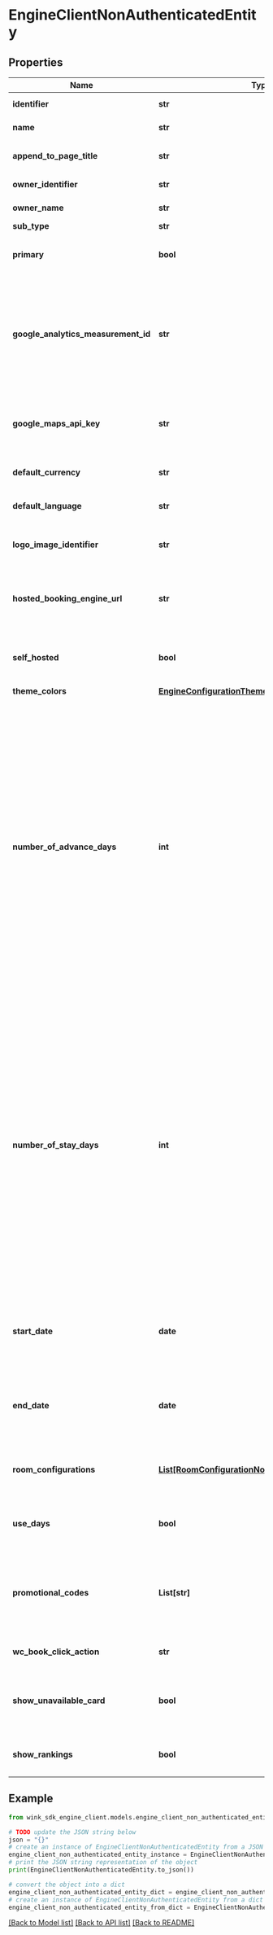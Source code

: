 # EngineClientNonAuthenticatedEntity


## Properties

Name | Type | Description | Notes
------------ | ------------- | ------------- | -------------
**identifier** | **str** | Unique engine configuration identifier | [optional] 
**name** | **str** | Engine configuration name | 
**append_to_page_title** | **str** | Whether to append text to the existing booking engine page title. | [optional] 
**owner_identifier** | **str** | Engine configuration record creator identifier | [optional] 
**owner_name** | **str** | Name of company owner. | [optional] 
**sub_type** | **str** | Sales channel sub-type. | [optional] 
**primary** | **bool** | Indicates whether this configuration is primary. A primary configuration cannot be removed. | [optional] [default to False]
**google_analytics_measurement_id** | **str** | If you want to track analytics with Google Analytics and GTM for your self-hosted booking engine, you need to import our [GTM profile](https://www.dropbox.com/s/o6rwluclvsgydma/gtm-template-2020-2.json?dl&#x3D;0) into your GTM container and link it with your Google Analytics account. [More about that here](https://bearchoke.atlassian.net/wiki/spaces/TC/pages/2941648897/Linking+your+Google+Tag+Manager+account)  | [optional] 
**google_maps_api_key** | **str** | If you want your users to see Google Maps in your hosted booking engine, go to [Google Maps](https://console.developers.google.com/projectselector2/apis/credentials?supportedpurview&#x3D;project) and create an API key for your site. | [optional] 
**default_currency** | **str** | Control which currency your users see prices in initially. | [optional] [default to 'USD']
**default_language** | **str** | Control which language your users see text in initially. | [optional] [default to 'en']
**logo_image_identifier** | **str** | Customize booking confirmation emails by adding a custom logo to your configuration. | [optional] 
**hosted_booking_engine_url** | **str** | If you are self-hosting our booking engine, let us know where it is hosted. Note: This url needs to be secured with SSL. | [optional] [default to 'https://ota.wink.travel']
**self_hosted** | **bool** | Flag to indicate you are self-hosting our booking engine and not using our default booking engine url. | [optional] [default to False]
**theme_colors** | [**EngineConfigurationThemeNonAuthenticatedEntity**](EngineConfigurationThemeNonAuthenticatedEntity.md) |  | [optional] 
**number_of_advance_days** | **int** | You can control the initial itinerary date used to retrieve travel blocking prices. You can do it in one of two ways: 1. Dynamically set the date by indicating how long and how many days in advance (this field), of today&#39;s date, you want to display prices for. 2. Set a fixed date to display prices for. Option 1 is the most shared. Option 2 is for when you want to create a new customization and apply it to a specific event that occurs on a specific date. If you don&#39;t use either of these options, the itinerary will default to today&#39;s date with one night stay. ONLY populate this field if you want to control the itinerary date. Also, leave &#x60;startDate&#x60; and &#x60;endDate&#x60; empty. | [optional] 
**number_of_stay_days** | **int** | You can control the initial itinerary date used to retrieve travel blocking prices. You can do it in one of two ways: 1. Dynamically set the date by indicating how long (this field) and how many days in advance, of today&#39;s date, you want to display prices for. 2. Set a fixed date to display prices for. Option 1 is the most shared. Option 2 is for when you want to create a new customization and apply it to a specific event that occurs on a specific date. If you don&#39;t use either of these options, the itinerary will default to today&#39;s date with one night stay. ONLY populate this field if you want to control the itinerary date. Also, leave &#x60;startDate&#x60; and &#x60;endDate&#x60; empty. | [optional] 
**start_date** | **date** | Set a fixed itinerary start date. ONLY populate this field if you want to fix the itinerary date. Also, leave &#x60;numberOfAdvanceDays&#x60; and &#x60;numberOfStayDays&#x60; empty. | [optional] 
**end_date** | **date** | Set a fixed itinerary end date ONLY populate this field if you want to fix the itinerary date. Also, leave &#x60;numberOfAdvanceDays&#x60; and &#x60;numberOfStayDays&#x60; empty. | [optional] 
**room_configurations** | [**List[RoomConfigurationNonAuthenticatedEntity]**](RoomConfigurationNonAuthenticatedEntity.md) | Control how many adults / children will be staying and how many rooms. Defaults to: One room, two adults. | [optional] 
**use_days** | **bool** | if true, we use numberOfAdvanceDays / numberOfStayDays properties - false, we use startDate / endDate | [optional] 
**promotional_codes** | **List[str]** | If you&#39;ve received special promotional codes from suppliers to give to your audience, you can choose to bake these code directly into the price by entering them here. | [optional] 
**wc_book_click_action** | **str** | Action to complete once a user clicks on the CTA button on blocking. | [optional] 
**show_unavailable_card** | **bool** | Show unavailable blocking card when blocking not currently for sale. Otherwise, it displays a normal card but without the price. | [optional] 
**show_rankings** | **bool** | Whether to display rankings (lifestyle, eco score and reviews) on hotel landing page. | [optional] 

## Example

```python
from wink_sdk_engine_client.models.engine_client_non_authenticated_entity import EngineClientNonAuthenticatedEntity

# TODO update the JSON string below
json = "{}"
# create an instance of EngineClientNonAuthenticatedEntity from a JSON string
engine_client_non_authenticated_entity_instance = EngineClientNonAuthenticatedEntity.from_json(json)
# print the JSON string representation of the object
print(EngineClientNonAuthenticatedEntity.to_json())

# convert the object into a dict
engine_client_non_authenticated_entity_dict = engine_client_non_authenticated_entity_instance.to_dict()
# create an instance of EngineClientNonAuthenticatedEntity from a dict
engine_client_non_authenticated_entity_from_dict = EngineClientNonAuthenticatedEntity.from_dict(engine_client_non_authenticated_entity_dict)
```
[[Back to Model list]](../README.md#documentation-for-models) [[Back to API list]](../README.md#documentation-for-api-endpoints) [[Back to README]](../README.md)


